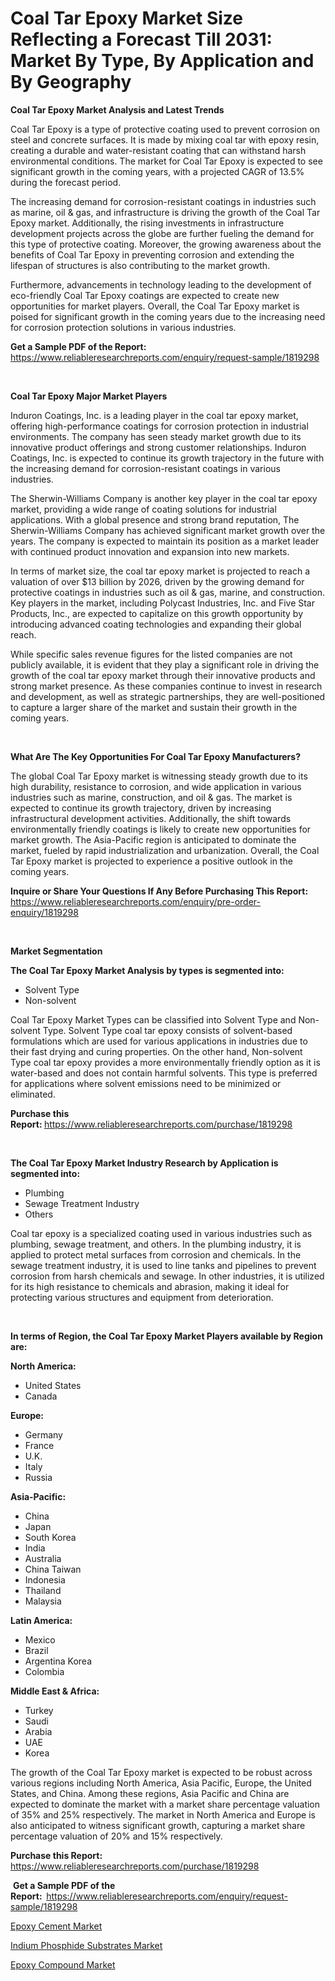 <p><h1>Coal Tar Epoxy Market Size Reflecting a Forecast Till 2031: Market By Type, By Application and By Geography</h1></p><p><strong>Coal Tar Epoxy Market Analysis and Latest Trends</strong></p>
<p><p>Coal Tar Epoxy is a type of protective coating used to prevent corrosion on steel and concrete surfaces. It is made by mixing coal tar with epoxy resin, creating a durable and water-resistant coating that can withstand harsh environmental conditions. The market for Coal Tar Epoxy is expected to see significant growth in the coming years, with a projected CAGR of 13.5% during the forecast period.</p><p>The increasing demand for corrosion-resistant coatings in industries such as marine, oil & gas, and infrastructure is driving the growth of the Coal Tar Epoxy market. Additionally, the rising investments in infrastructure development projects across the globe are further fueling the demand for this type of protective coating. Moreover, the growing awareness about the benefits of Coal Tar Epoxy in preventing corrosion and extending the lifespan of structures is also contributing to the market growth.</p><p>Furthermore, advancements in technology leading to the development of eco-friendly Coal Tar Epoxy coatings are expected to create new opportunities for market players. Overall, the Coal Tar Epoxy market is poised for significant growth in the coming years due to the increasing need for corrosion protection solutions in various industries.</p></p>
<p><strong>Get a Sample PDF of the Report:&nbsp;</strong> <a href="https://www.reliableresearchreports.com/enquiry/request-sample/1819298">https://www.reliableresearchreports.com/enquiry/request-sample/1819298</a></p>
<p>&nbsp;</p>
<p><strong>Coal Tar Epoxy Major Market Players</strong></p>
<p><p>Induron Coatings, Inc. is a leading player in the coal tar epoxy market, offering high-performance coatings for corrosion protection in industrial environments. The company has seen steady market growth due to its innovative product offerings and strong customer relationships. Induron Coatings, Inc. is expected to continue its growth trajectory in the future with the increasing demand for corrosion-resistant coatings in various industries.</p><p>The Sherwin-Williams Company is another key player in the coal tar epoxy market, providing a wide range of coating solutions for industrial applications. With a global presence and strong brand reputation, The Sherwin-Williams Company has achieved significant market growth over the years. The company is expected to maintain its position as a market leader with continued product innovation and expansion into new markets.</p><p>In terms of market size, the coal tar epoxy market is projected to reach a valuation of over $13 billion by 2026, driven by the growing demand for protective coatings in industries such as oil & gas, marine, and construction. Key players in the market, including Polycast Industries, Inc. and Five Star Products, Inc., are expected to capitalize on this growth opportunity by introducing advanced coating technologies and expanding their global reach.</p><p>While specific sales revenue figures for the listed companies are not publicly available, it is evident that they play a significant role in driving the growth of the coal tar epoxy market through their innovative products and strong market presence. As these companies continue to invest in research and development, as well as strategic partnerships, they are well-positioned to capture a larger share of the market and sustain their growth in the coming years.</p></p>
<p>&nbsp;</p>
<p><strong>What Are The Key Opportunities For Coal Tar Epoxy Manufacturers?</strong></p>
<p><p>The global Coal Tar Epoxy market is witnessing steady growth due to its high durability, resistance to corrosion, and wide application in various industries such as marine, construction, and oil & gas. The market is expected to continue its growth trajectory, driven by increasing infrastructural development activities. Additionally, the shift towards environmentally friendly coatings is likely to create new opportunities for market growth. The Asia-Pacific region is anticipated to dominate the market, fueled by rapid industrialization and urbanization. Overall, the Coal Tar Epoxy market is projected to experience a positive outlook in the coming years.</p></p>
<p><strong>Inquire or Share Your Questions If Any Before Purchasing This Report:</strong> <a href="https://www.reliableresearchreports.com/enquiry/pre-order-enquiry/1819298">https://www.reliableresearchreports.com/enquiry/pre-order-enquiry/1819298</a></p>
<p>&nbsp;</p>
<p><strong>Market Segmentation</strong></p>
<p><strong>The Coal Tar Epoxy Market Analysis by types is segmented into:</strong></p>
<p><ul><li>Solvent Type</li><li>Non-solvent</li></ul></p>
<p><p>Coal Tar Epoxy Market Types can be classified into Solvent Type and Non-solvent Type. Solvent Type coal tar epoxy consists of solvent-based formulations which are used for various applications in industries due to their fast drying and curing properties. On the other hand, Non-solvent Type coal tar epoxy provides a more environmentally friendly option as it is water-based and does not contain harmful solvents. This type is preferred for applications where solvent emissions need to be minimized or eliminated.</p></p>
<p><strong>Purchase this Report:&nbsp;</strong><a href="https://www.reliableresearchreports.com/purchase/1819298">https://www.reliableresearchreports.com/purchase/1819298</a></p>
<p>&nbsp;</p>
<p><strong>The Coal Tar Epoxy Market Industry Research by Application is segmented into:</strong></p>
<p><ul><li>Plumbing</li><li>Sewage Treatment Industry</li><li>Others</li></ul></p>
<p><p>Coal tar epoxy is a specialized coating used in various industries such as plumbing, sewage treatment, and others. In the plumbing industry, it is applied to protect metal surfaces from corrosion and chemicals. In the sewage treatment industry, it is used to line tanks and pipelines to prevent corrosion from harsh chemicals and sewage. In other industries, it is utilized for its high resistance to chemicals and abrasion, making it ideal for protecting various structures and equipment from deterioration.</p></p>
<p>&nbsp;</p>
<p><strong>In terms of Region, the Coal Tar Epoxy Market Players available by Region are:</strong></p>
<p>
    <p> <strong> North America: </strong>
        <ul>
            <li>United States</li>
            <li>Canada</li>
        </ul>
        </p> 
    <p> <strong> Europe: </strong>
        <ul>
            <li>Germany</li>
            <li>France</li>
            <li>U.K.</li>
            <li>Italy</li>
            <li>Russia</li>
        </ul>
        </p> 
    <p> <strong> Asia-Pacific: </strong>
        <ul>
            <li>China</li>
            <li>Japan</li>
            <li>South Korea</li>
            <li>India</li>
            <li>Australia</li>
            <li>China Taiwan</li>
            <li>Indonesia</li>
            <li>Thailand</li>
            <li>Malaysia</li>
        </ul>
        </p> 
    <p> <strong> Latin America: </strong>
        <ul>
            <li>Mexico</li>
            <li>Brazil</li>
            <li>Argentina Korea</li>
            <li>Colombia</li>
        </ul>
        </p> 
    <p> <strong> Middle East & Africa: </strong>
        <ul>
            <li>Turkey</li>
            <li>Saudi</li>
            <li>Arabia</li>
            <li>UAE</li>
            <li>Korea</li>
        </ul>
    </p>
    </p>
<p><p>The growth of the Coal Tar Epoxy market is expected to be robust across various regions including North America, Asia Pacific, Europe, the United States, and China. Among these regions, Asia Pacific and China are expected to dominate the market with a market share percentage valuation of 35% and 25% respectively. The market in North America and Europe is also anticipated to witness significant growth, capturing a market share percentage valuation of 20% and 15% respectively.</p></p>
<p><strong>Purchase this Report: </strong><a href="https://www.reliableresearchreports.com/purchase/1819298">https://www.reliableresearchreports.com/purchase/1819298</a></p>
<p>&nbsp;<strong>Get a Sample PDF of the Report:&nbsp;&nbsp;</strong><a href="https://www.reliableresearchreports.com/enquiry/request-sample/1819298">https://www.reliableresearchreports.com/enquiry/request-sample/1819298</a></p>
<p><strong></strong></p>
<p><p><a href="https://github.com/guneycigdem35/Market-Research-Report-List-2/blob/main/epoxy-cement-market.md">Epoxy Cement Market</a></p><p><a href="https://view.publitas.com/reportprime-1/indium-phosphide-substrates-market-provides-detailed-segmentation-of-this-market-based-on-type-application-and-region-and-forecast-for-the-period-from-2023-2030/">Indium Phosphide Substrates Market</a></p><p><a href="https://github.com/biheemgalvinlouises6hokrh3h/Market-Research-Report-List-1/blob/main/epoxy-compound-market.md">Epoxy Compound Market</a></p></p>